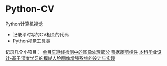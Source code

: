 # Python-CV
Python计算机视觉

- 记录平时写的CV相关的代码
- Python视觉工具类


记录几个小项目：
<a href="https://github.com/xqy0211/racecar_projection">单目车道线检测中的图像处理部分</a>
<a href="https://github.com/moonChenHaohui/PictureCut">票据裁剪控件</a>
<a href="https://github.com/CaiHuadu/FaceEnhance">本科毕业设计-基于深度学习的模糊人脸图像增强系统的设计与实现</a>
